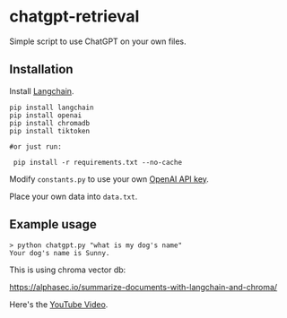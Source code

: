 # chatgpt-retrieval

Simple script to use ChatGPT on your own files.

## Installation

Install [Langchain](https://github.com/hwchase17/langchain).
```
pip install langchain
pip install openai
pip install chromadb
pip install tiktoken

#or just run:

 pip install -r requirements.txt --no-cache
```
Modify `constants.py` to use your own [OpenAI API key](https://platform.openai.com/account/api-keys).

Place your own data into `data.txt`.

## Example usage
```
> python chatgpt.py "what is my dog's name"
Your dog's name is Sunny.
```

This is using chroma vector db:

https://alphasec.io/summarize-documents-with-langchain-and-chroma/


Here's the [YouTube Video](https://youtu.be/9AXP7tCI9PI).
